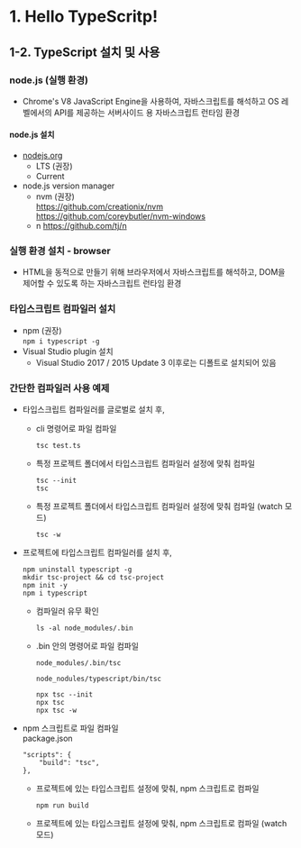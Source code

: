 # 1. Hello TypeScritp!

## 1-2. TypeScript 설치 및 사용

### node.js (실행 환경)

- Chrome's V8 JavaScript Engine을 사용하여, 자바스크립트를 해석하고 OS 레벨에서의 API를 제공하는 서버사이드 용 자바스크립트 런타임 환경

#### node.js 설치

- [nodejs.org](https://nodejs.org)
  - LTS (권장)
  - Current
- node.js version manager
  - nvm (권장) <br>
    https://github.com/creationix/nvm
    https://github.com/coreybutler/nvm-windows
  - n
    https://github.com/tj/n

### 실행 환경 설치 - browser

- HTML을 동적으로 만들기 위해 브라우저에서 자바스크립트를 해석하고, DOM을 제어할 수 있도록 하는 자바스크립트 런타임 환경

### 타입스크립트 컴파일러 설치

- npm (권장) <br>
  `npm i typescript -g`
- Visual Studio plugin 설치
  - Visual Studio 2017 / 2015 Update 3 이후로는 디폴트로 설치되어 있음

### 간단한 컴파일러 사용 예제

- 타입스크립트 컴파일러를 글로벌로 설치 후,
  - cli 명령어로 파일 컴파일
    ```
    tsc test.ts
    ```
  - 특정 프로젝트 폴더에서 타입스크립트 컴파일러 설정에 맞춰 컴파일
    ```
    tsc --init
    tsc
    ```
  - 특정 프로젝트 폴더에서 타입스크립트 컴파일러 설정에 맞춰 컴파일 (watch 모드)
    ```
    tsc -w
    ```
- 프로젝트에 타입스크립트 컴파일러를 설치 후,

  ```
  npm uninstall typescript -g
  mkdir tsc-project && cd tsc-project
  npm init -y
  npm i typescript
  ```

  - 컴파일러 유무 확인
    ```
    ls -al node_modules/.bin
    ```
  - .bin 안의 명령어로 파일 컴파일
    ```
    node_modules/.bin/tsc
    ```
    ```
    node_nodules/typescript/bin/tsc
    ```
    ```
    npx tsc --init
    npx tsc
    npx tsc -w
    ```

- npm 스크립트로 파일 컴파일
  <br> package.json

  ```
  "scripts": {
      "build": "tsc",
  },
  ```

  - 프로젝트에 있는 타입스크립트 설정에 맞춰, npm 스크립트로 컴파일

    ```
    npm run build
    ```

  - 프로젝트에 있는 타입스크립트 설정에 맞춰, npm 스크립트로 컴파일 (watch 모드)
